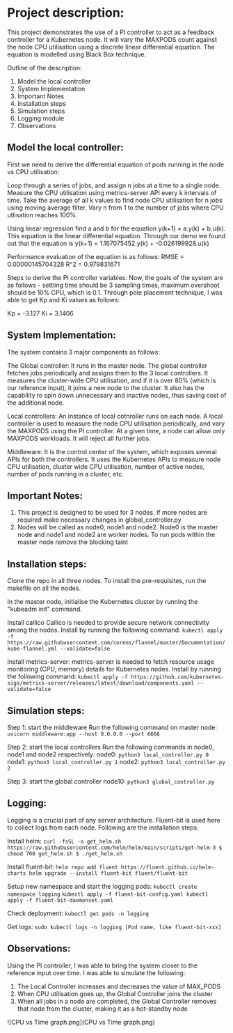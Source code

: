 # Project description:
This project demonstrates the use of a PI controller to act as a feedback controller for a Kubernetes node. It will vary the MAXPODS count against the node CPU utilisation using a discrete linear differential equation. The equation is modelled using Black Box technique.

Outline of the description:
1. Model the local controller
2. System Implementation
3. Important Notes
4. Installation steps
5. Simulation steps
6. Logging module
7. Observations

## Model the local controller:
First we need to derive the differential equation of pods running in the node vs CPU utilisation:

Loop through a series of jobs, and assign n jobs at a time to a single node. Measure the CPU utilisation using metrics-server API every k intervals of time. Take the average of all k values to find node CPU utilisation for n jobs using moving average filter. Vary n from 1 to the number of jobs where CPU utlisation reaches 100%.

Using linear regression find a and b for the equation y(k+1) = a.y(k) + b.u(k). This equation is the linear differential equation. Through our demo we found out that the equation is y(k+1) = 1.167075452.y(k) + -0.026199928.u(k)

Performance evaluation of the equation is as follows:
RMSE = 0.00000145704328
R^2 = 0.979831671

Steps to derive the PI controller variables: Now, the goals of the system are as follows - settling time should be 3 sampling times, maximum overshoot should be 10% CPU, which is 0.1. Through pole placement technique, I was able to get Kp and Ki values as follows:

Kp = -3.127
Ki = 3.1406

## System Implementation:

The system contains 3 major components as follows:

The Global controller:
It runs in the master node. The global controller fetches jobs periodically and assigns them to the 3 local controllers. It measures the cluster-wide CPU utilisation, and if it is over 80% (which is our reference input), it joins a new node to the cluster. It also has the capability to spin down unnecessary and inactive nodes, thus saving cost of the additional node.

Local controllers:
An instance of local cotnroller runs on each node. A local controller is used to measure the node CPU utilisation periodically, and vary the MAXPODS using the PI controller. At a given time, a node can allow only MAXPODS workloads. It will reject all further jobs.

Middleware:
It is the control center of the system, which exposes several APIs for both the controllers. It uses the Kubernetes APIs to measure node CPU utilisation, cluster wide CPU utilisation, number of active nodes, number of pods running in a cluster, etc.

## Important Notes:
1. This project is designed to be used for 3 nodes. If more nodes are required make necessary changes in global_controller.py
2. Nodes will be called as node0, node1 and node2. Node0 is the master node and node1 and node2 are worker nodes. To run pods within the master node remove the blocking taint

## Installation steps:
Clone the repo in all three nodes. To install the pre-requisites, run the makefile on all the nodes.

In the master node, initialise the Kubernetes cluster by running the "kubeadm init" command.

Install callico
Callico is needed to provide secure network connectivity among the nodes. Install by running the following command:
`kubectl apply -f https://raw.githubusercontent.com/coreos/flannel/master/Documentation/kube-flannel.yml --validate=false`

Install metrics-server:
metrics-server is needed to fetch resource usage monitoring (CPU, memory) details for Kubernetes nodes. Install by running the following command:
`kubectl apply -f https://github.com/kubernetes-sigs/metrics-server/releases/latest/download/components.yaml --validate=false`

## Simulation steps:
Step 1: start the middleware
Run the following command on master node:
`uvicorn middleware:app --host 0.0.0.0 --port 6666`

Step 2: start the local controllers
Run the following commands in node0, node1 and node2 respectively:
node0: `python3 local_controller.py 0`
node1: `python3 local_controller.py 1`
node2: `python3 local_controller.py 2`

Step 3: start the global controller
node10: `python3 global_controller.py`

## Logging:
Logging is a crucial part of any server architecture. Fluent-bit is used here to collect logs from each node. Following are the installation steps: 

Install helm:
`curl -fsSL -o get_helm.sh https://raw.githubusercontent.com/helm/helm/main/scripts/get-helm-3
$ chmod 700 get_helm.sh
$ ./get_helm.sh`

Install fluent-bit:
`helm repo add fluent https://fluent.github.io/helm-charts
helm upgrade --install fluent-bit fluent/fluent-bit`

Setup new namespace and start the logging pods:
`kubectl create namespace logging`
`kubectl apply -f fluent-bit-config.yaml
kubectl apply -f fluent-bit-daemonset.yaml`

Check deployment:
`kubectl get pods -n logging`

Get logs:
`sudo kubectl logs -n logging [Pod name, like fluent-bit-xxx]`

## Observations:
Using the PI controller, I was able to bring the system closer to the reference input over time. I was able to simulate the following:
1. The Local Controller increases and decreases the value of MAX_PODS
2. When CPU utilisation goes up, the Global Controller joins the cluster
3. When all jobs in a node are completed, the Global Controller removes that node from the cluster, making it as a hot-standby node

![CPU vs Time graph.png](CPU vs Time graph.png)
